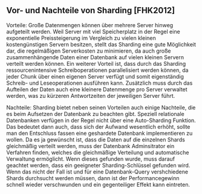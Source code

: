 ## Vor- und Nachteile von Sharding [FHK2012]

Vorteile:
Große Datenmengen können über mehrere Server hinweg aufgeteilt werden. Weil Server mit viel Speicherplatz in der Regel eine exponentielle Preissteigerung im Vergleich zu vielen kleinen kostengünstigen Servern besitzen, stellt das Sharding eine gute Möglichkeit dar, die regelmäßigen Serverkosten zu minimieren, da auch große zusammenhängende Daten einer Datenbank auf vielen kleinen Servern verteilt werden können.
Ein weiterer Vorteil ist, dass durch das Sharding ressourcenintensive Schreiboperationen parallelisiert werden können, da jeder Chunk über einen eigenen Server verfügt und somit eigenständig Schreib- und Leseoperationen ausführen kann. Zusätzlich muss durch das Aufteilen der Daten auch eine kleinere Datenmenge pro Server verwaltet werden, was zu kürzeren Antwortzeiten der jeweiligen Server führt.

Nachteile:
Sharding bietet neben seinen Vorteilen auch einige Nachteile, die es beim Aufsetzen der Datenbank zu beachten gibt. Speziell relationale Datenbanken verfügen in der Regel nicht über eine Auto-Sharding Funktion. Das bedeutet dann auch, dass sich der Aufwand wesentlich erhöht, sollte man den Entschluss fassen eine geshardete Datenbank implementieren zu wollen. Da es ja gewünscht ist, dass die Daten auf die einzelnen Shards gleichmäßig verteilt werden, muss der Datenbank Adminsitrator ein Verfahren finden, welches die gleichmäßige Verteilung und automatische Verwaltung ermöglicht. Wenn dieses gefunden wurde, muss darauf geachtet werden, dass ein geeigneter Sharding-Schlüssel gefunden wird. Wenn das nicht der Fall ist und für eine Datenbank-Query vershchiedene Shards durchsucht werden müssen, dann ist der Performancegewinn schnell wieder verschwunden und ein gegenteiliger Effekt kann eintreten.
